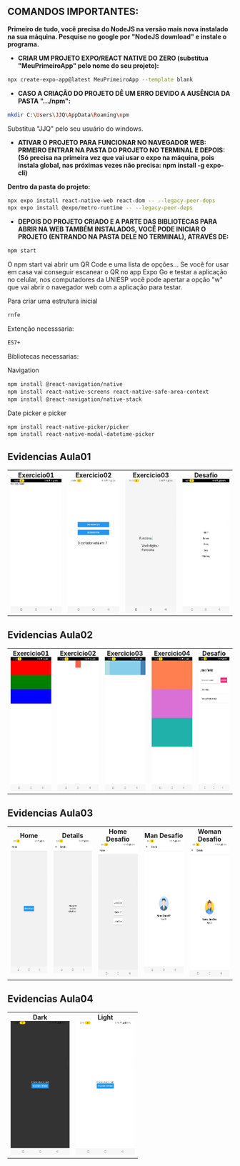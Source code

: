 ## **COMANDOS IMPORTANTES:**

**Primeiro de tudo, você precisa do NodeJS na versão mais nova instalado na sua máquina. Pesquise no google por "NodeJS download" e instale o programa.**

- **CRIAR UM PROJETO EXPO/REACT NATIVE DO ZERO (substitua "MeuPrimeiroApp" pelo nome do seu projeto):**
````bash
npx create-expo-app@latest MeuPrimeiroApp --template blank
````
- **CASO A CRIAÇÃO DO PROJETO DÊ UM ERRO DEVIDO A AUSÊNCIA DA PASTA ".../npm":**
````bash
mkdir C:\Users\JJQ\AppData\Roaming\npm
````
Substitua "JJQ" pelo seu usuário do windows.
- **ATIVAR O PROJETO PARA FUNCIONAR NO NAVEGADOR WEB:**
**PRMEIRO ENTRAR NA PASTA DO PROJETO NO TERMINAL E DEPOIS:** 
**(Só precisa na primeira vez que vai usar o expo na máquina, pois instala global, nas próximas vezes não precisa: npm install -g expo-cli)**
            
**Dentro da pasta do projeto:**
````bash
npx expo install react-native-web react-dom -- --legacy-peer-deps
npx expo install @expo/metro-runtime -- --legacy-peer-deps
````
- **DEPOIS DO PROJETO CRIADO E A PARTE DAS BIBLIOTECAS PARA ABRIR NA WEB TAMBÉM INSTALADOS, VOCÊ PODE INICIAR O PROJETO (ENTRANDO NA PASTA DELE NO TERMINAL), ATRAVÉS DE:**
````bash
npm start
````
O npm start vai abrir um QR Code e uma lista de opções... Se você for usar em casa vai conseguir escanear o QR no app Expo Go e testar a aplicação no celular, nos computadores da UNIESP você pode apertar a opção "w" que vai abrir o navegador web com a aplicação para testar.

Para criar uma estrutura inicial
````bash
rnfe
````
Extenção necesssaria:
````bash
ES7+
````
Bibliotecas necessarias:

Navigation
````bash
npm install @react-navigation/native
npm install react-native-screens react-native-safe-area-context
npm install @react-navigation/native-stack
````

Date picker e picker
````bash
npm install react-native-picker/picker
npm install react-native-modal-datetime-picker
````

## Evidencias Aula01

<table>
  <tr>
    <td align="center">
      <b>Exercicio01</b><br>
      <img src="https://github.com/Danielpqueiroz/uniesp_react_native/blob/main/react-native-2/aula01/reports/Ex01.jpeg?raw=true" height="300px" />
    </td>
    <td align="center">
      <b>Exercicio02</b><br>
      <img src="https://github.com/Danielpqueiroz/uniesp_react_native/blob/main/react-native-2/aula01/reports/Ex02.jpeg?raw=true" height="300px" />
    </td>
    <td align="center">
      <b>Exercicio03</b><br>
      <img src="https://github.com/Danielpqueiroz/uniesp_react_native/blob/main/react-native-2/aula01/reports/Ex03.jpeg?raw=true" height="300px" />
    </td>
    <td align="center">
      <b>Desafio</b><br>
      <img src="https://github.com/Danielpqueiroz/uniesp_react_native/blob/main/react-native-2/aula01_desafio/reports/Lista%20de%20itens.jpeg?raw=true" height="300px" />
    </td>
  </tr>
</table>

## Evidencias Aula02

<table>
  <tr>
    <td align="center">
      <b>Exercicio01</b><br>
      <img src="https://github.com/Danielpqueiroz/uniesp_react_native/blob/main/react-native-2/aula02/reports/ex01.jpeg?raw=true" height="300px" />
    </td>
    <td align="center">
      <b>Exercicio02</b><br>
      <img src="https://github.com/Danielpqueiroz/uniesp_react_native/blob/main/react-native-2/aula02/reports/ex02.jpeg?raw=true" height="300px" />
    </td>
    <td align="center">
      <b>Exercicio03</b><br>
      <img src="https://github.com/Danielpqueiroz/uniesp_react_native/blob/main/react-native-2/aula02/reports/ex03.jpeg?raw=true" height="300px" />
    </td>
    <td align="center">
      <b>Exercicio04</b><br>
      <img src="https://github.com/Danielpqueiroz/uniesp_react_native/blob/main/react-native-2/aula02/reports/ex04.jpeg?raw=true" height="300px" />
    </td>
    <td align="center">
      <b>Desafio</b><br>
      <img src="https://github.com/Danielpqueiroz/uniesp_react_native/blob/main/react-native-2/aula02_desafio/reports/Lista%20de%20tarefas.jpeg?raw=true" height="300px" />
    </td>
  </tr>
</table>

## Evidencias Aula03

<table>
  <tr>
    <td align="center">
      <b>Home</b><br>
      <img src="https://github.com/Danielpqueiroz/uniesp_react_native/blob/main/react-native-2/aula03/reports/Details.jpeg?raw=true" height="300px" />
    </td>
    <td align="center">
      <b>Details</b><br>
      <img src="https://github.com/Danielpqueiroz/uniesp_react_native/blob/main/react-native-2/aula03/reports/Details..jpeg?raw=true" height="300px" />
    </td>
    <td align="center">
      <b>Home Desafio</b><br>
      <img src="https://github.com/Danielpqueiroz/uniesp_react_native/blob/main/react-native-2/aula03_desafio/reports/Home.jpeg?raw=true" height="300px" />
    </td>
    <td align="center">
      <b>Man Desafio</b><br>
      <img src="https://github.com/Danielpqueiroz/uniesp_react_native/blob/main/react-native-2/aula03_desafio/reports/Man.jpeg?raw=true" height="300px" />
    </td>
    <td align="center">
      <b>Woman Desafio</b><br>
      <img src="https://github.com/Danielpqueiroz/uniesp_react_native/blob/main/react-native-2/aula03_desafio/reports/Woman.jpeg?raw=true" height="300px" />
    </td>
  </tr>
</table>

## Evidencias Aula04

<table>
  <tr>
    <td align="center">
      <b>Dark</b><br>
      <img src="https://github.com/Danielpqueiroz/uniesp_react_native/blob/main/react-native-2/aula04/reports/Dark.jpeg?raw=true" height="300px" />
    </td>
    <td align="center">
      <b>Light</b><br>
      <img src="https://github.com/Danielpqueiroz/uniesp_react_native/blob/main/react-native-2/aula04/reports/Light.jpeg?raw=true" height="300px" />
    </td>
   
  </tr>
</table>






